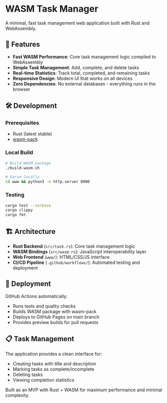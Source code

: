 # WASM Task Manager

A minimal, fast task management web application built with Rust and WebAssembly.

## 🚀 Features

- **Fast WASM Performance**: Core task management logic compiled to WebAssembly
- **Simple Task Management**: Add, complete, and delete tasks
- **Real-time Statistics**: Track total, completed, and remaining tasks
- **Responsive Design**: Modern UI that works on all devices
- **Zero Dependencies**: No external databases - everything runs in the browser

## 🛠️ Development

### Prerequisites
- Rust (latest stable)
- [wasm-pack](https://rustwasm.github.io/wasm-pack/)

### Local Build
```bash
# Build WASM package
./build-wasm.sh

# Serve locally
cd www && python3 -m http.server 8000
```

### Testing
```bash
cargo test --verbose
cargo clippy
cargo fmt
```

## 🏗️ Architecture

- **Rust Backend** (`src/task.rs`): Core task management logic
- **WASM Bindings** (`src/wasm.rs`): JavaScript interoperability layer  
- **Web Frontend** (`www/`): HTML/CSS/JS interface
- **CI/CD Pipeline** (`.github/workflows/`): Automated testing and deployment

## 🚢 Deployment

GitHub Actions automatically:
- Runs tests and quality checks
- Builds WASM package with wasm-pack
- Deploys to GitHub Pages on main branch
- Provides preview builds for pull requests

## 📋 Task Management

The application provides a clean interface for:
- Creating tasks with title and description
- Marking tasks as complete/incomplete
- Deleting tasks
- Viewing completion statistics

Built as an MVP with Rust + WASM for maximum performance and minimal complexity.
